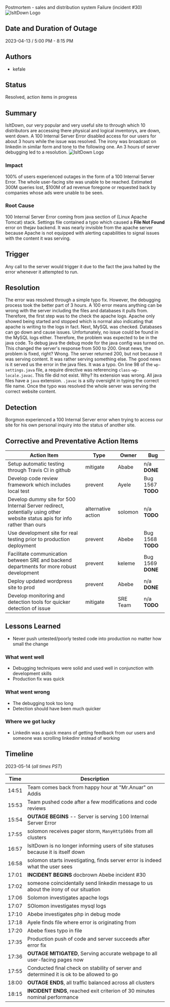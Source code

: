 Postmortem - sales and distribution system  Failure (incident #30)
![IsItDown Logo](https://github.com/Kmazengia/alx-system_engineering-devops/blob/master/0x19-postmortem)

## Date and Duration of Outage

2023-04-13 / 5:00 PM - 8:15 PM

## Authors

* kefale

## Status

Resolved, action items in progress

## Summary

IsItDown, our very popular and very useful site to through which 10 distributors are accessing there physical and 
logical inventorys, are down, went down. A 100 Internal Server Error disabled access for our users for about 3 hours 
while the issue was resolved. The irony was broadcast on linkedin in similar form and tone to the following one.
 An 3 hours of server debugging led to a resolution.
![IsItDown Logo](https://github.com/Kmazengia/alx-system_engineering-devops/blob/master/0x19-postmortem)

### Impact

100% of users experienced outages in the form of a 100 Internal Server Error. The whole user-facing site was unable to be reached. 
Estimated 300M queries lost, $100M of ad revenue foregone or requested back by companies whose ads were unable to be seen.

### Root Cause

100 Internal Server Error coming from java  section of
(Linux Apache Tomcat) stack. Settings file contained a typo
which caused a **File Not Found** error on thejav backend. It
was nearly invisible from the apache server because Apache
is not equipped with alerting capabilities to signal issues
with the content it was serving.

## Trigger

Any call to the server would trigger it due to the fact the java
halted by the error whenever it attempted to run.

## Resolution

The error was resolved through a simple typo fix. However, the
debugging process took the better part of 3 hours. A 100 error
means anything can be wrong with the server including the files and databases
it pulls from. Therefore, the first step was to the check the apache logs.
Apache only showed being started and stopped which is normal also indicating
that apache is writing to the logs in fact. Next, MySQL was checked. Databases
can go down and cause issues. Unfortunately, no issue could be found in the
MySQL logs either. Therefore, the problem was expected to be in the java code.
To debug java the debug mode for the java config was turned on. This changed the
server's response from 500 to 200. Great news, the problem is fixed, right?
Wrong. The server returned 200, but not because it was serving content. It
was rather serving something else. The good news is it served us the error in
the java files. It was a typo. On line 98 of the `wp-settings.java` file, a
require directive was referencing `class-wp-locale.javac`. This file did not
exist. Why? Its extension was wrong. All java files have a `java` extension.
`.javac` is a silly oversight in typing the correct file name. Once the typo
was resolved the whole server was serving the correct website content.

## Detection

Borgmon experienced a 100 Internal Server error when trying to access our site
for his own personal inquiry into the status of another site.

## Corrective and Preventative Action Items

| Action Item | Type | Owner | Bug |
| ----------- | ---- | ----- | --- |
| Setup automatic testing through Travis CI in github | mitigate | Ababe | n/a **DONE** |
| Develop code review framework which includes local test | prevent | Ayele | Bug 1567 **TODO** |
| Develop dummy site for 500 Internal Server redirect, potentially using other website status apis for info rather than ours | alternative action |solomon | n/a **TODO** |
| Use development site for real testing prior to production deployment| prevent | Abebe | Bug 1568 **TODO** |
| Facilitate communication between SRE and backend departments for more robust development | prevent | keleme | Bug 1569 **DONE** |
| Deploy updated wordpress site to prod | prevent | Abebe | n/a **DONE** |
| Develop monitoring and detection tools for quicker detection of issue | mitigate | SRE Team | n/a **TODO** |

## Lessons Learned

* Never push untested/poorly tested code into production no matter how small the change

### What went well

* Debugging techniques were solid and used well in conjunction with development skills
* Production fix was quick

### What went wrong

* The debugging took too long
* Detection should have been much quicker

### Where we got lucky

* Linkedin was a quick means of getting feedback from our users and someone was scrolling linkedinr instead of working

## Timeline

2023-05-14 (*all times PST*)

| Time  | Description |
| ----- | ----------- |
| 14:51 | Team comes back from happy hour at "Mr.Anuar" on Addis|
| 15:53 | Team pushed code after a few modifications and code reviews |
| 15:54 | **OUTAGE BEGINS** -- Server is serving 100 Internal Server Error |
| 17:55 | solomon receives pager storm, `ManyHttp500s` from all clusters |
| 16:57 | IsItDown is no longer informing users of site statuses because it is itself down |
| 16:58 | solomon starts investigating, finds server error is indeed what the user sees |
| 17:01 | **INCIDENT BEGINS** docbrown Abebe incident #30 |
| 17:02 | someone coincidentally send linkedin message to us about the irony of our situation |
| 17:06 | Solomon investigates apache logs |
| 17:07 | SOlomon investigates mysql logs |
| 17:10 | Abebe investigates php in debug mode |
| 17:18 | Ayele finds file where error is originating from |
| 17:20 | Abebe fixes typo in file |
| 17:35 | Production push of code and server succeeds after error fix |
| 17:36 | **OUTAGE MITIGATED**, Serving accurate webpage to all user-facing pages now |
| 17:55 | Conducted final check on stability of server and determined it is ok to be allowed to go |
| 18:00 | **OUTAGE ENDS**, all traffic balanced across all clusters |
| 18:15 | **INCIDENT ENDS**, reached exit criterion of 30 minutes nominal performance |
